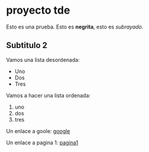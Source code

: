 # proyecto tde

Esto es una prueba. Esto es **negrita**, esto es *subrayado*. 

## Subtitulo 2

Vamos una lista desordenada:

* Uno
* Dos
* Tres

Vamos a hacer una lista ordenada:

1. uno
2. dos
3. tres

Un enlace a goole: [google](https://www.google.es)

Un enlace a pagina 1: [pagina1](contenido/pagina1.md)
